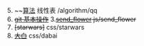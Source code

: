5. ~~[算法](qq)  线性表 /algorithm/qq
4. ~~[git 基本操作](https://v.youku.com/v_show/id_XNDA4NjExMDk0NA==.html?spm=a2hzp.8244740.0.0)~~
3.~~[send_flower]() js/send_flower~~
2. ~~[starwars]~~  css/starwars
1. ~~[大白](https://juejin.im/post/5c77ab9f5188253ec91e2830)~~ css/dabai 
